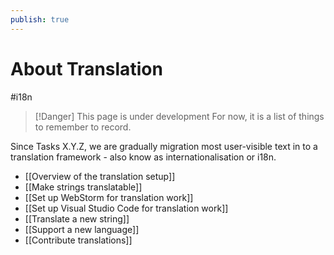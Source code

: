 ```yaml
---
publish: true
---
```


# About Translation

<span class="related-pages">#i18n</span>

> [!Danger] This page is under development
> For now, it is a list of things to remember to record.

Since Tasks X.Y.Z, we are gradually migration most user-visible text in to a translation framework - also know as internationalisation or i18n.

- [[Overview of the translation setup]]
- [[Make strings translatable]]
- [[Set up WebStorm for translation work]]
- [[Set up Visual Studio Code for translation work]]
- [[Translate a new string]]
- [[Support a new language]]
- [[Contribute translations]]
